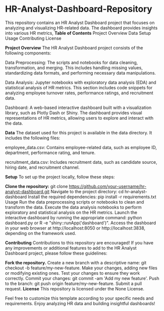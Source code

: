 # HR-Analyst-Dashboard-Repository
This repository contains an HR Analyst Dashboard project that focuses on analyzing and visualizing HR-related data. 
The dashboard provides insights into various HR metrics,
**Table of Contents**
Project Overview
Data
Setup
Usage
Contributing
License

**Project Overview**
The HR Analyst Dashboard project consists of the following components:

Data Preprocessing: The scripts and notebooks for data cleaning, transformation, and merging. This includes handling missing values, standardizing data formats, and performing necessary data manipulations.

Data Analysis: Jupyter notebooks with exploratory data analysis (EDA) and statistical analysis of HR metrics. This section includes code snippets for analyzing employee turnover rates, performance ratings, and recruitment data.

Dashboard: A web-based interactive dashboard built with a visualization library, such as Plotly Dash or Shiny. The dashboard provides visual representations of HR metrics, allowing users to explore and interact with the data.

**Data**
The dataset used for this project is available in the data directory. It includes the following files:

employee_data.csv: Contains employee-related data, such as employee ID, department, performance rating, and tenure.

recruitment_data.csv: Includes recruitment data, such as candidate source, hiring date, and recruitment channel.

**Setup**
To set up the project locally, follow these steps:

**Clone the repository:**
git clone https://github.com/your-username/hr-analyst-dashboard.git
Navigate to the project directory: cd hr-analyst-dashboard
Install the required dependencies: pip install -r requirements.txt
Usage
Run the data preprocessing scripts or notebooks to clean and transform the data.
Execute the data analysis notebooks to perform exploratory and statistical analysis on the HR metrics.
Launch the interactive dashboard by running the appropriate command: python dashboard.py or R -e "shiny::runApp('dashboard')".
Access the dashboard in your web browser at http://localhost:8050 or http://localhost:3838, depending on the framework used.

**Contributing**
Contributions to this repository are encouraged! If you have any improvements or additional features to add to the HR Analyst Dashboard project, please follow these guidelines:

**Fork the repository.**
Create a new branch with a descriptive name: git checkout -b feature/my-new-feature.
Make your changes, adding new files or modifying existing ones.
Test your changes to ensure they work correctly.
Commit your changes: git commit -am 'Add my new feature'.
Push to the branch: git push origin feature/my-new-feature.
Submit a pull request.
**License**
This repository is licensed under the None License.

Feel free to customize this template according to your specific needs and requirements. 
Enjoy analyzing HR data and building insightful dashboards!
